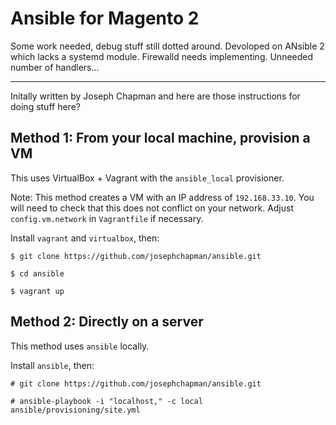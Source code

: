 # Ansible for Magento 2

Some work needed, debug stuff still dotted around. Devoloped on ANsible 2 which lacks a systemd module. Firewalld needs implementing. Unneeded number of handlers...

---

Initally written by Joseph Chapman and here are those instructions for doing stuff here?

## Method 1: From your local machine, provision a VM

This uses VirtualBox + Vagrant with the `ansible_local` provisioner.

Note: This method creates a VM with an IP address of `192.168.33.10`.  You will need to check that this does not conflict on your network.  Adjust `config.vm.network` in `Vagrantfile` if necessary.

Install `vagrant` and `virtualbox`, then:
```
$ git clone https://github.com/josephchapman/ansible.git

$ cd ansible

$ vagrant up
```

## Method 2: Directly on a server

This method uses `ansible` locally.

Install `ansible`, then:
```
# git clone https://github.com/josephchapman/ansible.git

# ansible-playbook -i "localhost," -c local ansible/provisioning/site.yml
```
